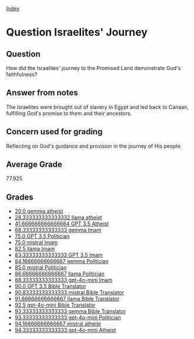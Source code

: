 
[Index](../../index.md)
# Question Israelites' Journey
## Question
How did the Israelites' journey to the Promised Land demonstrate God's faithfulness?

## Answer from notes
The Israelites were brought out of slavery in Egypt and led back to Canaan, fulfilling God's promise to them and their ancestors.

## Concern used for grading
Reflecting on God's guidance and provision in the journey of His people.

## Average Grade
77.925

## Grades
 * [20.0 gemma atheist](../answers/gemma_atheist/Israelites__Journey.md)
 * [28.333333333333332 llama atheist](../answers/llama_atheist/Israelites__Journey.md)
 * [41.666666666666664 GPT 3.5 Atheist](../answers/GPT_3.5_Atheist/Israelites__Journey.md)
 * [68.33333333333333 gemma Imam](../answers/gemma_Imam/Israelites__Journey.md)
 * [75.0 GPT 3.5 Politician](../answers/GPT_3.5_Politician/Israelites__Journey.md)
 * [75.0 mistral Imam](../answers/mistral_Imam/Israelites__Journey.md)
 * [82.5 llama Imam](../answers/llama_Imam/Israelites__Journey.md)
 * [83.33333333333333 GPT 3.5 Imam](../answers/GPT_3.5_Imam/Israelites__Journey.md)
 * [84.16666666666667 gemma Politician](../answers/gemma_Politician/Israelites__Journey.md)
 * [85.0 mistral Politician](../answers/mistral_Politician/Israelites__Journey.md)
 * [86.66666666666667 llama Politician](../answers/llama_Politician/Israelites__Journey.md)
 * [88.33333333333333 gpt-4o-mini Imam](../answers/gpt-4o-mini_Imam/Israelites__Journey.md)
 * [90.0 GPT 3.5 Bible Translator](../answers/GPT_3.5_Bible_Translator/Israelites__Journey.md)
 * [90.83333333333333 mistral Bible Translator](../answers/mistral_Bible_Translator/Israelites__Journey.md)
 * [91.66666666666667 llama Bible Translator](../answers/llama_Bible_Translator/Israelites__Journey.md)
 * [92.5 gpt-4o-mini Bible Translator](../answers/gpt-4o-mini_Bible_Translator/Israelites__Journey.md)
 * [93.33333333333333 gemma Bible Translator](../answers/gemma_Bible_Translator/Israelites__Journey.md)
 * [93.33333333333333 gpt-4o-mini Politician](../answers/gpt-4o-mini_Politician/Israelites__Journey.md)
 * [94.16666666666667 mistral atheist](../answers/mistral_atheist/Israelites__Journey.md)
 * [94.33333333333333 gpt-4o-mini Atheist](../answers/gpt-4o-mini_Atheist/Israelites__Journey.md)
